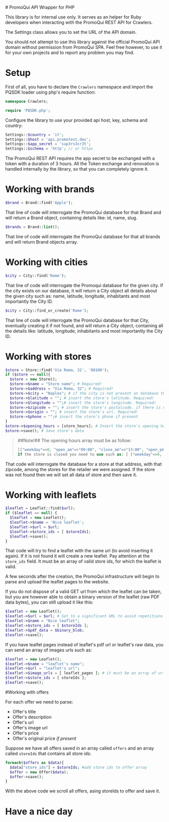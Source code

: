 # PromoQui API Wrapper for PHP

This library is for internal use only. It serves as an helper for Ruby developers when interacting with the PromoQui REST API for Crawlers.

The Settings class allows you to set the URL of the API domain.

You should not attempt to use this library against the official PromoQui API domain without permission from PromoQui SPA. Feel free however, to use it for your own projects and to report any problem you may find.

# Setup

First of all, you have to declare the `Crawlers` namespace and import the PQSDK loader using php's require function:
```php 
namespace Crawlers;

require 'PQSDK.php';
```

Configure the library to use your provided api host, key, schema and country:

```php
Settings::$country = 'it';
Settings::$host = 'api.promotest.dev';
Settings::$app_secret = 'sup3rs3cr3t';
Settings::$schema = 'http'; // or https
```

The PromoQui REST API requires the app secret to be exchanged with a token with a duration of 3 hours. All the Token exchange and renovation is handled internally by the library, so that you can completely ignore it.

# Working with brands

```php
$brand = Brand::find('Apple');
```

That line of code will interrogate the PromoQui database for that Brand and will return a Brand object, containing details like: id, name, slug.

```php
$brands = Brand::list();
```

That line of code will interrogate the PromoQui database for that all brands and will return Brand objects array.

# Working with cities

```php
$city = City::find('Rome');
```
That line of code will interrogate the Promoqui database for the given city. If the city exists on our database, it will return a City object all details about the given city such as: name, latitude, longitude, inhabitants and most importantly the City ID.

```php
$city = City::find_or_create('Rome');
```

That line of code will interrogate the PromoQui database for that City, eventually creating it if not found, and will return a City object, containing all the details like: latitude, longitude, inhabitants and most importantly the City ID.

# Working with stores

```php
$store = Store::find('Via Roma, 32', '80100');
if ($store == null){
  $store = new Store(); 
  $store->$name = "Store name"; # Required!
  $store->$address = "Via Roma, 32"; # Required!
  $store->$city = "Naples"; # if the city is not present on database then the city will be created. Required!
  $store->$latitude = ""; # insert the store's latitude. Required!
  $store->$longitude = "";# insert the store's longitude. Required!
  $store->$zipcode = ""; # insert the store's postalcode. if there is no postalcode, insert "00000". Required!
  $store->$origin = ""; # insert the store's url. Required!
  $store->$phone = "";# insert the store's phone if present
}
$store->$opening_hours = [store_hours]; # Insert the store's opening hours as array. Required!
$store->save(); # Save store's data
```

>##Note!##
>The opening hours array must be as follow:
>```php
>[["weekday"=>0, "open_am"=>"09:00", "close_am"=>"13:00", "open_pm"=>"14:00", "close_pm"=>"18:00"], ...]
> If the store is closed you need to use such as: [ ["weekday"=>6, "closed"=>true] ]
>```


That code will interrogate the database for a store at that address, with that zipcode, among the stores for the retailer we were assigned. If the store was not found then we will set all data of store and then save it.

# Working with leaflets

```php
$leaflet = Leaflet::find($url);
if ($leaflet == null) {
  $leaflet = new Leaflet();
  $leaflet->$name = 'Nice leaflet';
  $leaflet->$url = $url;
  $leaflet->$store_ids = [ $storeIds];
  $leaflet->save();
}
```

That code will try to find a leaflet with the same url (to avoid inserting it again). If it is not found it will create a new leaflet. Pay attention at the `store_ids` field. It must be an array of valid store ids, for which the leaflet is valid.

A few seconds after the creation, the PromoQui infrastructure will begin to parse and upload the leaflet pages to the website.

If you do not dispose of a valid GET url from which the leaflet can be taken, but you are however able to obtain a binary version of the leaflet (raw PDF data bytes), you can still upload it like this:

```php
$leaflet = new Leaflet();
$leaflet->$url = $url; # Set to a significant URL to avoid repetitions
$leaflet->$name = "Nice leaflet";
$leaflet->$store_ids = [ $storeIds ];
$leaflet->$pdf_data = $binary_blob;
$leaflet->save();
```
If you have lealfet pages instead of leaflet's pdf url or leaflet's raw data, you can send an array of images urls such as:

```php
$leaflet = new Leaflet();
$leaflet->$name = "leaflet's name";
$leaflet->$url = "leaflet's url";
$leaflet->$image_urls = [ leaflet_pages ]; # it must be an array of urls
$leaflet->$store_ids = [ storeIds ];
$leaflet->save();
```

#Working with offers

For each offer we need to parse:
  * Offer's title
  * Offer's description
  * Offer's url
  * Offer's image url
  * Offer's price
  * Offer's original price _if present_
  
Suppose we have all offers saved in an array called `offers` and an array called `storeIds` that contains all store ids:
```php
foreach($offers as $data){
  $data["store_ids"] = $storeIds; #add store ids to offer array
  $offer = new Offer($data);
  $offer->save();
}
```
With the above code we scroll all offers, asing storeIds to offer and save it.

# Have a nice day
